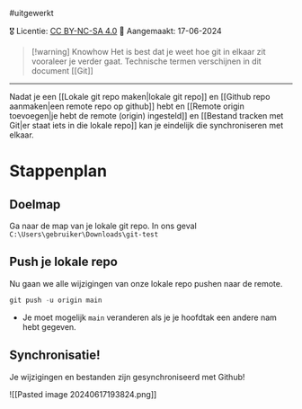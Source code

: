 #uitgewerkt 

🎖️ Licentie: [CC BY-NC-SA 4.0](https://creativecommons.org/licenses/by-nc-sa/4.0/)
📅 Aangemaakt: 17-06-2024


>[!warning] Knowhow
>Het is best dat je weet hoe git in elkaar zit vooraleer je verder gaat. Technische termen verschijnen in dit document [[Git]]

---
Nadat je een [[Lokale git repo maken|lokale git repo]] en [[Github repo aanmaken|een remote repo op github]] hebt en [[Remote origin toevoegen|je hebt de remote (origin) ingesteld]] en [[Bestand tracken met Git|er staat iets in die lokale repo]] kan je eindelijk die synchroniseren met elkaar.

# Stappenplan
## Doelmap
Ga naar de map van je lokale git repo. In ons geval `C:\Users\gebruiker\Downloads\git-test`

## Push je lokale repo
Nu gaan we alle wijzigingen van onze lokale repo pushen naar de remote. 

```Powershell
git push -u origin main
```

* Je moet mogelijk `main` veranderen als je je hoofdtak een andere nam hebt gegeven.

## Synchronisatie!
Je wijzigingen en bestanden zijn gesynchroniseerd met Github!

![[Pasted image 20240617193824.png]]